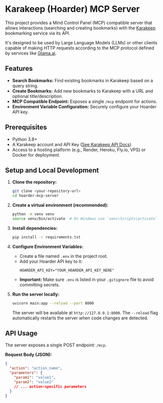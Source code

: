 # Karakeep (Hoarder) MCP Server

This project provides a Mind Control Panel (MCP) compatible server that allows interactions (searching and creating bookmarks) with the [Karakeep](https://karakeep.app/) bookmarking service via its API.

It's designed to be used by Large Language Models (LLMs) or other clients capable of making HTTP requests according to the MCP protocol defined by services like [Glama.ai](https://glama.ai/).

## Features

*   **Search Bookmarks:** Find existing bookmarks in Karakeep based on a query string.
*   **Create Bookmarks:** Add new bookmarks to Karakeep with a URL and optional title/description.
*   **MCP Compatible Endpoint:** Exposes a single `/mcp` endpoint for actions.
*   **Environment Variable Configuration:** Securely configure your Hoarder API key.

## Prerequisites

*   Python 3.8+
*   A Karakeep account and API Key ([See Karakeep API Docs](https://docs.karakeep.app/API/hoarder-api))
*   Access to a hosting platform (e.g., Render, Heroku, Fly.io, VPS) or Docker for deployment.

## Setup and Local Development

1.  **Clone the repository:**
    ```bash
    git clone <your-repository-url>
    cd hoarder-mcp-server
    ```

2.  **Create a virtual environment (recommended):**
    ```bash
    python -m venv venv
    source venv/bin/activate  # On Windows use `venv\Scripts\activate`
    ```

3.  **Install dependencies:**
    ```bash
    pip install -r requirements.txt
    ```

4.  **Configure Environment Variables:**
    *   Create a file named `.env` in the project root.
    *   Add your Hoarder API key to it:
        ```env
        HOARDER_API_KEY="YOUR_HOARDER_API_KEY_HERE"
        ```
    *   **Important:** Make sure `.env` is listed in your `.gitignore` file to avoid committing secrets.

5.  **Run the server locally:**
    ```bash
    uvicorn main:app --reload --port 8000
    ```
    The server will be available at `http://127.0.0.1:8000`. The `--reload` flag automatically restarts the server when code changes are detected.

## API Usage

The server exposes a single POST endpoint: `/mcp`.

**Request Body (JSON):**

```json
{
  "action": "action_name",
  "parameters": {
    "param1": "value1",
    "param2": "value2"
    // ... action-specific parameters
  }
}
